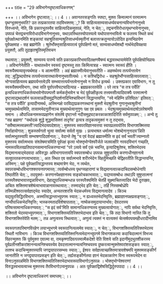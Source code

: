 +++
title = "29 अविभागेनदृष्टत्वाधिकरणम्"

+++
।। अविभागेन दृष्टत्वात्् ।। 4 ।। अवानतरसङ्गतिः स्पष्टा, मुक्त्तः किमात्मानं परमात्मनः पृथग्भूतमनुभवति? उत तत्प्रकारतया तदविभक्त्तम््,? किं साहित्यसाम्यसाधर्म्यवचनान्यविभागेनानुभवे विरुध्यन्ते, नेति, किं प्रकारभूतस्यैव साहित्यादिकमुपपन्नं, नेति, न चेत््, तद्वचनविरोधात्पृथग्भावेनानुभवः, उपपन्नं चेत्तद्वचनाविरोधादविभागेनानुभवः, यथाऽवस्थितस्योपास्यत्वे यथोपासनभावित्वे च फलस्य स्थिते कथं पूर्वपक्षोत्थानमिति शङ्कायां सहश्रुतिसाम्यश्रुतिसाधर्म्यस्मृतीनां बलात्तत्क्रतुन्यायोऽपोदित इत्यभिप्रायेण पूर्वपक्षमाह - सह ब्रह्मणेति । श्रुतेर्भोक्त्तृसाहित्यपरत्वं पूर्वपक्षिणो मतं, साम्यसाधर्म्यशब्दौ नार्थभेदविवक्षया प्रयुक्त्तौ, अपि तूदाहृतश्रुतिस्मृतिवचन

स्थत्वात्् प्रयुक्त्तौ, साम्यस्य पारम्ये सति प्रकारप्रकारिभावादिलक्षणवैषम्यं बद्धावस्थायामेवेति पूर्वपक्षिण्रोभिप्रायः । अविभागेनेतीति - याथातथ्येन स्वरूपं दृष्टमस्तु ततः किमित्यत्राह - स्वात्मनः स्वरूपं हीति । स्वरूपैक्यव्यावृत्त्यर्थमाह - य आत्मनीति । अहं ब्रह्मास्मीत्येवानुभवतीति - अहमर्थस्य तत्पर्यन्तत्वेन तद््बुद्धिाब्दयोश्च तत्पर्यन्तत्वात्तथात्वेनानुभवतीत्यर्थः । न कश्चिद्विरोधः - सहश्रुतेर्भोग्यसाहित्यपरत्वात्् भोग्यसाहित्यस्य ब्रह्मपर्यन्तत्वेऽपि सम्भवात्तत्पर्यन्तत्वेनानुभवे न विरोध इत्यर्थः । उक्त्तप्रकार एवाविभागः, न तु स्वरूपैक्यमविभागः, तथा सति पूर्वापरवैघट्यादित्याह - ब्रह्मप्रकारतयेति । परे त्वत्र "स तत्र पर्येति' इत्यधिकरणाधिकर्तव्यभावेनोपपम्पत्तौ कर्मकर्तृभावेन च भेदं पूर्वपक्षीकृत्य तत्त्वमसीत्यादिवाक्यैः परमात्मनो दृष्टत्वाद्यथादर्शनं फलत्वान्नदीसमुद्रनिदर्शनादिभिश्चाविभागं सिद्धान्तयन्ति, "स्वे महिम्नि प्रतिष्ठितः' इतिवत्् "स तत्र पर्येति' इत्यादीनामर्थः, अस्मिन्पक्षे परविद्याप्रकरणस्थानां मुक्त्तौ भेदश्रुतीना गुणानुभवश्रुतीनां चामुख्यार्थत्वमिति, तासामभेदनुतीनाञ्च मुख्यार्थत्वानुगुणः पक्ष एव प्रबलः । भेदश्रुत्यमुख्यार्थत्वदाषोऽपरेषामपि समानः । औपाधिकनामरूपप्रहाणेन संश्लेषे दृष्टान्तो नदीसमुद्रघटकरकाकाशादिरिति सर्वमुपपन्नम्् । अन्ये तु "सह ब्रह्मणा' "यथोदकं शुद्धे शुद्धमासिक्त्तं तादृगेव' इत्यत्र तादृकत्वमुक्त्तं न तु तद्भावः, "सर्वेष्वात्मस्वन्नमत्ती'त्यादिभेदव्यपदेशात्् मुक्त्तस्य स्वपरविज्ञानवत्तया स्वापप्रलययोरिव विभागशक्मित्तया निर्वाहायोगात्् शुकस्तर्वगतो भूत्वा सर्वात्मा सर्वतो मुखः । प्रत्यभाषत धर्मात्मा भोशब्देनानुनादय'न्निति सर्वात्मभूतस्यापि सम्भाषणादिदर्शनात््, वेदान्ते तेषु "य एवं वेदाहं ब्रह्मास्मीति स इदं सर्वं भवती'त्याम्नातो मुक्त्तस्य सर्वात्मभावः संश्लेषमात्रमिति पूर्वपक्षं कृत्वा भोक्त्तृभोग्येश्वरैर्जले जलवत्क्षीरे नरवदविभागं गच्छति, नामरूपविलयप्रतिपादनसामानाधिकरण्याभ्यां "परे ऽव्यये सर्वं एकं भवन्ति, इत्यादिश्रुतेश्च, शक्त्तिभेदस्य विद्यमानत्वाद्भेदवादा अविरुद्धाः अविभागापत्तावपि स्वपरसम्बोध उपपन्नः सुषुप्ताविव करणाधीनज्ञानत्वे सत्युपरतकरणत्वाभावात््, अतः स्थित एव सर्वात्मभावे शरीरभेदेन विहर्तुमिच्छति चेद्विहरतीति सिद्धान्तयन्ति, अस्मिन्् पक्षे पूर्वपक्षात्सिद्धान्तस्य शब्दमात्रेण भेदः, न त्वर्थतः, स्वपरसम्बोधविभागश्क्त्तयनपगमात्त्त्ायर्सम्बोधस्य पृथग्व्यहाराणां च विद्यमानत्वात्कदाचिदसम्बोधेनापि तिष्ठतीति चेत््, तदयुक्त्तं- करणानपेक्षज्ञानस्य सङ्कोचकाभावात््, यद्यप्यसम्बोधः तथाऽपि सुषुप्तात्मनां परस्परैक्याभावात्तद्वन्नाविभागः, देहाद्युपाधिसम्बन्धान्न परस्परैक्यमिति चेतर्हि सूक्ष्माचितत्त्वादिव भेदो दुरपह्रवः, अचितः शक्त्तिमात्रशेषंत्वाभावान्नानावस्थत्वात्् तस्माद्भेद इति चेत््, तर्हि निस्सम्बोध्रेपि तस्मिन्नीश्वरात्सर्वज्ञाद्भेदः स्यादेव, अन्यतरशरसि भेदकधर्मस्य विद्यमानत्वादेव । किञ्च यद्ययुतसिद्धिरविभागः, अस्मत्सिद्धान्ताभ्युपगमः स्यात््, न ह्यध्यस्तभेदनिवृत्तिः, ब्रह्माज्ञानपक्षप्रसङ्गात््, नाप्यौपाधिकभेदनिवृत्तिः; भास्करमतादविशेषापातात््, नाष्येकसमुदायान्तर्भावः; देवदत्तस्य परिषत्सामानाधिकरण्यवत्् "स इदं सर्व'मिति सामानाधिकरण्यस्य मुख्यत्वायोगात््, नापि सर्वथा भेदनिवृत्तिः, शक्त्तितो भेदस्याभ्युपगमात््, विभागाशक्त्तिव्यतिरिक्त्तभेदाभाव इति चेत््, किं तदा विभागो नास्ति किं तु विभागशक्त्तिरेवेति मतम््, तन्न अणुत्वस्य स्थित्वात््, अणुत्वं त्यक्त्तं न वात्यक्त्तं चेत्सर्षपघयमहीधरादीनामिव

स्वरूपगतपरिमाणविरहेण लयाभ्युभगमे स्वरूपानित्यत्वमेव स्यात््, न चेत््, विभागशक्त्तिव्यतिरिक्त्तभेदस्य स्थितौ नाविभागः । किञ्च विभागशक्त्तिव्यतिरिक्त्तनित्यभेदानभ्युपगमे विभागशकत्या कदाचिदात्मानं विभज्य विहरन्मुक्त्तः किं पूर्वमुक्त्त एवात्मा वा, रामकृष्णादिवत्परमात्मैकदेशो वेति विशये सति इदानीमुद्भूतशीकरस्य पूर्वप्रलीनशीकरांशानन्यत्वनिश्चयस्येव देवदत्तात्मानन्यत्वनिश्चयस्य दुष्करत्वान्मुक्त्तेश्वरांशसङ्करः स्यात््, ततश्च कदाचिन्मुक्त्तस्यापि जगद्वयापारसम्भवः स्यात््, ईश्वरः सर्वज्ञत्वाच्छक्त्तिमात्रावशेषमपि मुक्त्तमसङ्कीर्णं जानातीति न जगद्वयापारप्रसङ्ग इति चेत््, तर्ह्यसङ्कीर्णतया ज्ञानं भेदकाकारेण विना स्वरूपभेदेन वा विनाऽनुपपन्नमिति विभागशक्त्तिव्यतिरिक्त्तभेदाभावरूपाविभागोऽनुपपन्नः । भोक्त्तृभोग्येश्वराणां विरुद्धस्वभावत्वाच्च मुक्त्तस्य तैरविभागोऽप्यनुपपन्नः । अतः पूर्वपक्षाद्विशेषसिद्धिर्दुरुपपादा ।। 4 ।।

।। अविभागेन दृष्टत्वाधिकरणं समाप्तम्् ।।

